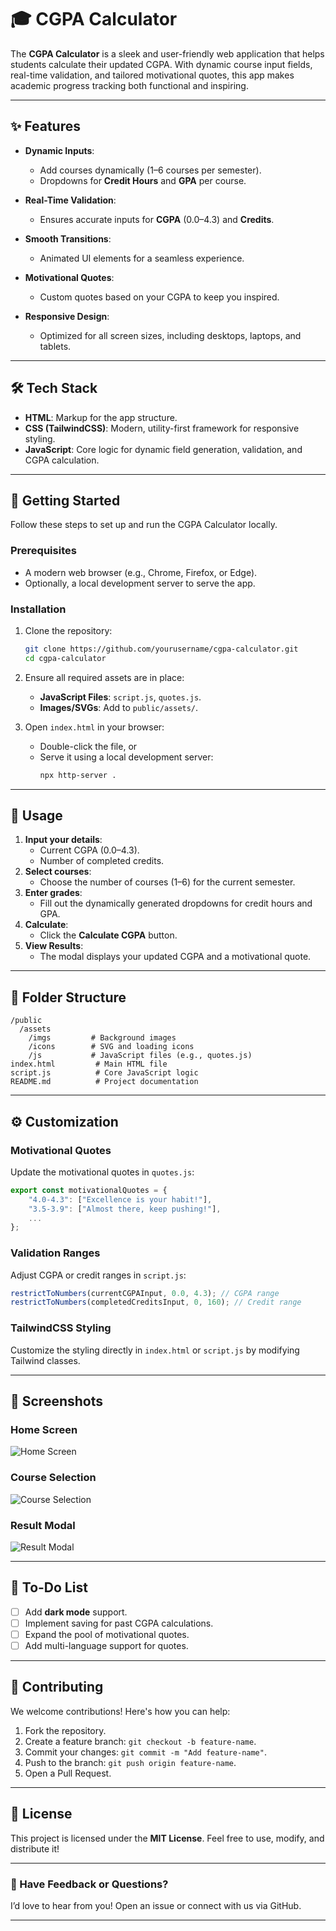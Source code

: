 # 🎓 CGPA Calculator

The **CGPA Calculator** is a sleek and user-friendly web application that helps students calculate their updated CGPA. With dynamic course input fields, real-time validation, and tailored motivational quotes, this app makes academic progress tracking both functional and inspiring.

---

## ✨ Features

- **Dynamic Inputs**: 
  - Add courses dynamically (1–6 courses per semester).
  - Dropdowns for **Credit Hours** and **GPA** per course.

- **Real-Time Validation**: 
  - Ensures accurate inputs for **CGPA** (0.0–4.3) and **Credits**.

- **Smooth Transitions**:
  - Animated UI elements for a seamless experience.

- **Motivational Quotes**:
  - Custom quotes based on your CGPA to keep you inspired.

- **Responsive Design**:
  - Optimized for all screen sizes, including desktops, laptops, and tablets.

---

## 🛠️ Tech Stack

- **HTML**: Markup for the app structure.
- **CSS (TailwindCSS)**: Modern, utility-first framework for responsive styling.
- **JavaScript**: Core logic for dynamic field generation, validation, and CGPA calculation.

---

## 🚀 Getting Started

Follow these steps to set up and run the CGPA Calculator locally.

### Prerequisites

- A modern web browser (e.g., Chrome, Firefox, or Edge).
- Optionally, a local development server to serve the app.

### Installation

1. Clone the repository:
   ```bash
   git clone https://github.com/yourusername/cgpa-calculator.git
   cd cgpa-calculator
   ```
2. Ensure all required assets are in place:
   - **JavaScript Files**: `script.js`, `quotes.js`.
   - **Images/SVGs**: Add to `public/assets/`.

3. Open `index.html` in your browser:
   - Double-click the file, or
   - Serve it using a local development server:
     ```bash
     npx http-server .
     ```

---

## 📖 Usage

1. **Input your details**:
   - Current CGPA (0.0–4.3).
   - Number of completed credits.
2. **Select courses**:
   - Choose the number of courses (1–6) for the current semester.
3. **Enter grades**:
   - Fill out the dynamically generated dropdowns for credit hours and GPA.
4. **Calculate**:
   - Click the **Calculate CGPA** button.
5. **View Results**:
   - The modal displays your updated CGPA and a motivational quote.

---

## 📂 Folder Structure

```
/public
  /assets
    /imgs         # Background images
    /icons        # SVG and loading icons
    /js           # JavaScript files (e.g., quotes.js)
index.html         # Main HTML file
script.js          # Core JavaScript logic
README.md          # Project documentation
```

---

## ⚙️ Customization

### Motivational Quotes
Update the motivational quotes in `quotes.js`:
```javascript
export const motivationalQuotes = {
    "4.0-4.3": ["Excellence is your habit!"],
    "3.5-3.9": ["Almost there, keep pushing!"],
    ...
};
```

### Validation Ranges
Adjust CGPA or credit ranges in `script.js`:
```javascript
restrictToNumbers(currentCGPAInput, 0.0, 4.3); // CGPA range
restrictToNumbers(completedCreditsInput, 0, 160); // Credit range
```

### TailwindCSS Styling
Customize the styling directly in `index.html` or `script.js` by modifying Tailwind classes.

---

## 🌟 Screenshots

### Home Screen
![Home Screen](./screenshots/home.png)

### Course Selection
![Course Selection](./screenshots/selection.png)

### Result Modal
![Result Modal](./screenshots/modal.png)

---

## 🎯 To-Do List

- [ ] Add **dark mode** support.
- [ ] Implement saving for past CGPA calculations.
- [ ] Expand the pool of motivational quotes.
- [ ] Add multi-language support for quotes.

---

## 🤝 Contributing

We welcome contributions! Here's how you can help:
1. Fork the repository.
2. Create a feature branch: `git checkout -b feature-name`.
3. Commit your changes: `git commit -m "Add feature-name"`.
4. Push to the branch: `git push origin feature-name`.
5. Open a Pull Request.

---

## 📜 License

This project is licensed under the **MIT License**. Feel free to use, modify, and distribute it!

---

### 💬 Have Feedback or Questions?

I’d love to hear from you! Open an issue or connect with us via GitHub.

---
